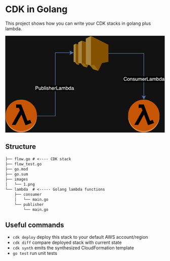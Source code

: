 # CDK in Golang

This project shows how you can write your CDK stacks in golang plus lambda.

![image](images/1.png)

## Structure

```
├── flow.go # <---- CDK stack
├── flow_test.go
├── go.mod
├── go.sum
├── images
│   └── 1.png
└── lambda  # <----- Golang lambda functions
    ├── consumer
    │   └── main.go 
    └── publisher
        └── main.go
```


## Useful commands

 * `cdk deploy`      deploy this stack to your default AWS account/region
 * `cdk diff`        compare deployed stack with current state
 * `cdk synth`       emits the synthesized CloudFormation template
 * `go test`         run unit tests

